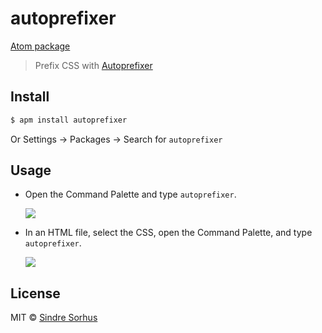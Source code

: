 # autoprefixer

[Atom package](https://atom.io/packages/autoprefixer)

> Prefix CSS with [Autoprefixer](https://github.com/ai/autoprefixer)


## Install

```sh
$ apm install autoprefixer
```

Or Settings → Packages → Search for `autoprefixer`


## Usage

- Open the Command Palette and type `autoprefixer`.

  ![](https://f.cloud.github.com/assets/1223565/2284892/51b999b2-9fce-11e3-9e9d-5e6a9cb4e933.gif)

- In an HTML file, select the CSS, open the Command Palette, and type `autoprefixer`.

  ![](https://f.cloud.github.com/assets/1223565/2284893/51e4bd18-9fce-11e3-8b1a-282f664593e9.gif)


## License

MIT © [Sindre Sorhus](http://sindresorhus.com)
